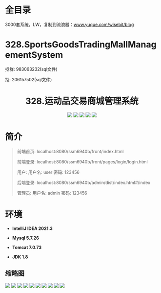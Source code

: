 # 全目录

3000套系统，LW，复制到流浪器：www.yuque.com/wisebit/blog

# 328.SportsGoodsTradingMallManagementSystem

<p>抠群: 983063232(sql文件)</p>
<p>抠: 206157502(sql文件)</p>

<p><h1 align="center">328.运动品交易商城管理系统</h1></p>


<p align="center">
	<img src="https://img.shields.io/badge/jdk-1.8-orange.svg"/>
    <img src="https://img.shields.io/badge/spring-5.x-lightgrey.svg"/>
    <img src="https://img.shields.io/badge/springmvc-3.x-blue.svg"/>
    <img src="https://img.shields.io/badge/mybatis-5.x-yellow.svg"/>
    <img src="https://img.shields.io/badge/vue-3.x-blue.svg"/>
</p>

# 简介
>
> 
>
> 前端首页: localhost:8080/ssm6940b/front/index.html
>
> 前端登录: localhost:8080/ssm6940b/front/pages/login/login.html
>
> 用户: 用户名: user 密码: 123456
>
> 后端登录: localhost:8080/ssm6940b/admin/dist/index.html#/index
>
> 管理员: 用户名: admin 密码: 123456
>

# 环境

- <b>IntelliJ IDEA 2021.3</b>

- <b>Mysql 5.7.26</b>

- <b>Tomcat 7.0.73</b>

- <b>JDK 1.8</b>




## 缩略图

![](https://bitwise.oss-cn-heyuan.aliyuncs.com/2024/9/10/5fab5014-89a2-4a6b-8af7-5cf10ef7476f.png)
![](https://bitwise.oss-cn-heyuan.aliyuncs.com/2024/9/10/57fbd442-c05e-4abb-8923-1ee4c2c4f1b6.png)
![](https://bitwise.oss-cn-heyuan.aliyuncs.com/2024/9/10/7be97a3a-ec18-410f-bfe9-cfae9f34ce6e.png)
![](https://bitwise.oss-cn-heyuan.aliyuncs.com/2024/9/10/9ec8087b-5ae9-4113-b6bb-693e2f52686b.png)
![](https://bitwise.oss-cn-heyuan.aliyuncs.com/2024/9/10/fda5ad15-bc19-41b3-a810-025505eda600.png)
![](https://bitwise.oss-cn-heyuan.aliyuncs.com/2024/9/10/7a17c639-077c-46a1-861c-286d09bc0252.png)
![](https://bitwise.oss-cn-heyuan.aliyuncs.com/2024/9/10/f85b560f-e396-4fac-9cc0-ef938d557a16.png)
![](https://bitwise.oss-cn-heyuan.aliyuncs.com/2024/9/10/58ae8ebe-cc5c-4b98-a9b4-c701bad7bca9.png)
![](https://bitwise.oss-cn-heyuan.aliyuncs.com/2024/9/10/6acc2ed0-f2f5-4e2a-83fb-196c2c814413.png)
![](https://bitwise.oss-cn-heyuan.aliyuncs.com/2024/9/10/fd8c2943-4dfa-42bb-b418-29af91a0e632.png)




